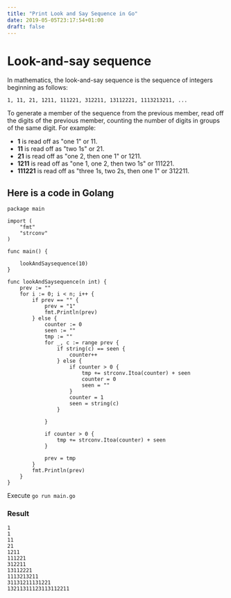 ```yaml
---
title: "Print Look and Say Sequence in Go"
date: 2019-05-05T23:17:54+01:00
draft: false
---
```


# Look-and-say sequence

In mathematics, the look-and-say sequence is the sequence of integers beginning as follows:

`1, 11, 21, 1211, 111221, 312211, 13112221, 1113213211, ...` 

To generate a member of the sequence from the previous member, read off the digits of the previous member, counting the number of digits in groups of the same digit. For example:

- **1** is read off as "one 1" or 11.
- **11** is read off as "two 1s" or 21.
- **21** is read off as "one 2, then one 1" or 1211.
- **1211** is read off as "one 1, one 2, then two 1s" or 111221.
- **111221** is read off as "three 1s, two 2s, then one 1" or 312211.

## Here is a code in Golang

```golang
package main

import (
	"fmt"
	"strconv"
)

func main() {

	lookAndSaysequence(10)
}

func lookAndSaysequence(n int) {
	prev := ""
	for i := 0; i < n; i++ {
		if prev == "" {
			prev = "1"
			fmt.Println(prev)
		} else {
			counter := 0
			seen := ""
			tmp := ""
			for _, c := range prev {
				if string(c) == seen {
					counter++
				} else {
					if counter > 0 {
						tmp += strconv.Itoa(counter) + seen
						counter = 0
						seen = ""
					}
					counter = 1
					seen = string(c)
				}

			}

			if counter > 0 {
				tmp += strconv.Itoa(counter) + seen
			}

			prev = tmp
		}
		fmt.Println(prev)
	}
}
```
Execute `go run main.go`

### Result

```
1
1
11
21
1211
111221
312211
13112221
1113213211
31131211131221
13211311123113112211
```